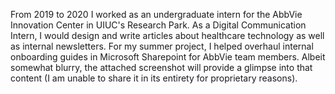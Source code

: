 From 2019 to 2020 I worked as an undergraduate intern for the AbbVie Innovation Center in UIUC's Research Park. As a Digital Communication Intern, I would design and write articles about healthcare technology as well as internal newsletters. For my summer project, I helped overhaul internal onboarding guides in Microsoft Sharepoint for AbbVie team members. Albeit somewhat blurry, the attached screenshot will provide a glimpse into that content (I am unable to share it in its entirety for proprietary reasons).